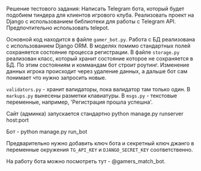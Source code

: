 Решение тестового задания: Написать Telegram бота, который будет подобием тиндера для клиентов игрового клуба. Реализовать проект на Django с использованием библиотеки для работы с Telegram API. Предпочтительно использовать telepot.

Основной код находится в файле `gamer_bot.py`. Работа с БД реализована с использованием Django ORM. В моделях помимо стандартных полей сохраняется состояние процесса регистрации. В файле `storage.py` реализован класс, который хранит состояние которое не сохраняется в БД. По этим состояниям и коммандам бот строит роутинг. Изменение данных игрока происходит через удаление данных, а дальше бот сам понимает что нужно запросить  новые.

`validators.py` - хранит валидаторы, пока валидатор там только один.
В `markups.py` вынесены разметки клавиатуры. В `msgs.py` - текстовые переменные, например, 'Регистрация прошла успешна'.

Сайт (админка) запускается стандартно python manage.py runserver host:port

Бот - python manage.py run_bot

Предварительно нужно добавить ключ бота и секретный ключ джанго в переменные окружения `TG_API_KEY` и `DJANGO_SECRET_KEY` соответственно.

На работу бота можно посмотреть тут - @gamers_match_bot.




